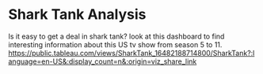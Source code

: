 # Shark Tank Analysis
Is it easy to get a deal in shark tank?
look at this dashboard to find interesting information about this US tv show from season 5 to 11.
https://public.tableau.com/views/SharkTank_16482188714800/SharkTank?:language=en-US&:display_count=n&:origin=viz_share_link
